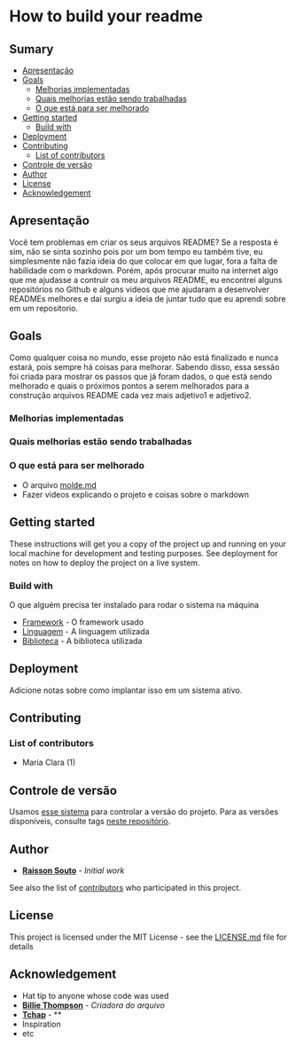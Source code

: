# How to build your readme

## Sumary

- [Apresentação](#apresenta%c3%a7%c3%a3o)
- [Goals](#goals)
  - [Melhorias implementadas](#melhorias-implementadas)
  - [Quais melhorias estão sendo trabalhadas](#quais-melhorias-est%c3%a3o-sendo-trabalhadas)
  - [O que está para ser melhorado](#o-que-est%c3%a1-para-ser-melhorado)
- [Getting started](#getting-started)
  - [Build with](#build-with)
- [Deployment](#deployment)
- [Contributing](#contributing)
  - [List of contributors](#list-of-contributors)
- [Controle de versão](#controle-de-vers%c3%a3o)
- [Author](#author)
- [License](#license)
- [Acknowledgement](#acknowledgement)

## Apresentação

Você tem problemas em criar os seus arquivos README? Se a resposta é sim, não se sinta sozinho pois por um bom tempo eu também tive, eu simplesmente não fazia ideia do que colocar em que lugar, fora a falta de habilidade com o markdown. Porém, após procurar muito na internet algo que me ajudasse a contruir os meu arquivos README, eu encontrei alguns repositórios no Github e alguns videos que me ajudaram a desenvolver READMEs melhores e daí surgiu a ideia de juntar tudo que eu aprendi sobre em um repositorio.

## Goals

Como qualquer coisa no mundo, esse projeto não está finalizado e nunca estará, pois sempre há coisas para melhorar. Sabendo disso, essa sessão foi criada para mostrar os passos que já foram dados, o que está sendo melhorado e quais o próximos pontos a serem melhorados para a construção arquivos README cada vez mais adjetivo1 e adjetivo2.

### Melhorias implementadas

### Quais melhorias estão sendo trabalhadas

### O que está para ser melhorado

* O arquivo [molde.md]()
* Fazer videos explicando o projeto e coisas sobre o markdown

## Getting started

These instructions will get you a copy of the project up and running on your local machine for development and testing purposes. See deployment for notes on how to deploy the project on a live system.

### Build with

O que alguém precisa ter instalado para rodar o sistema na máquina

* [Framework](https://github.com/RaissonSouto) - O framework usado
* [Linguagem](https://github.com/RaissonSouto) - A linguagem utilizada
* [Biblioteca](https://github.com/RaissonSouto) - A biblioteca utilizada

## Deployment

Adicione notas sobre como implantar isso em um sistema ativo.

## Contributing

### List of contributors

* Maria Clara  (1)

## Controle de versão

Usamos [esse sistema](http://o.serviço/usado) para controlar a versão do projeto. Para as versões disponíveis, consulte  tags [neste repositório](https://github.com/your/project/tags).

## Author

* [**Raisson Souto**](https://github.com/RaissonSouto) - *Initial work*

See also the list of [contributors](https://github.com/your/project/contributors) who participated in this project.

## License

This project is licensed under the MIT License - see the [LICENSE.md](LICENSE.md) file for details

## Acknowledgement

* Hat tip to anyone whose code was used
* [**Billie Thompson**](https://github.com/PurpleBooth) - *Criadora do arquivo*
* [**Tchap**](https://github.com/tchapi) - ** 
* Inspiration
* etc

